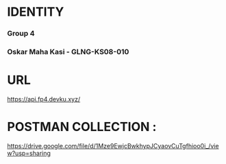# IDENTITY

### Group 4

### Oskar Maha Kasi - GLNG-KS08-010

# URL

https://api.fp4.devku.xyz/

# POSTMAN COLLECTION :

https://drive.google.com/file/d/1Mze9EwjcBwkhypJCyaovCuTgfhioo0i_/view?usp=sharing
